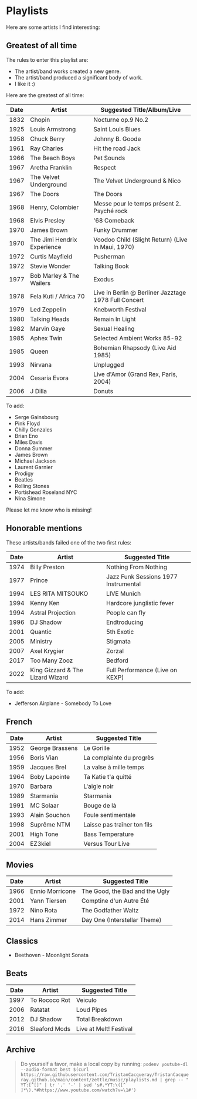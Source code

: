 # Playlists

Here are some artists I find interesting:

## Greatest of all time

The rules to enter this playlist are:

- The artist/band works created a new genre.
- The artist/band produced a significant body of work.
- I like it :)

Here are the greatest of all time:

| Date | Artist                      | Suggested Title/Album/Live                                                   |
|------|-----------------------------|------------------------------------------------------------------------------|
| 1832 | Chopin                      | Nocturne op.9 No.2                                                           |
| 1925 | Louis Armstrong             | Saint Louis Blues <!-- YT:D2TUlUwa3_o -->                                    |
| 1958 | Chuck Berry                 | Johnny B. Goode <!-- YT:6ROwVrF0Ceg -->                                      |
| 1961 | Ray Charles                 | Hit the road Jack <!-- YT:Q8Tiz6INF7I -->                                    |
| 1966 | The Beach Boys              | Pet Sounds <!-- YT:f9keMETFIbk -->                                           |
| 1967 | Aretha Franklin             | Respect <!-- YT:6FOUqQt3Kg0 -->                                              |
| 1967 | The Velvet Underground      | The Velvet Underground & Nico <!-- YT:Yjgj2YCRBh4 -->                        |
| 1967 | The Doors                   | The Doors <!-- YT:e-N2d5ED2KE -->                                            |
| 1968 | Henry, Colombier            | Messe pour le temps présent 2. Psyché rock <!-- YT:dqgplr_zKI8 -->           |
| 1968 | Elvis Presley               | '68 Comeback <!-- YT:ZAwdZcozdLk -->                                         |
| 1970 | James Brown                 | Funky Drummer <!-- YT:AoQ4AtsFWVM -->                                        |
| 1970 | The Jimi Hendrix Experience | Voodoo Child (Slight Return) (Live In Maui, 1970) <!-- YT:qFfnlYbFEiE -->    |
| 1972 | Curtis Mayfield             | Pusherman <!-- YT:xatZALKiI8A -->                                            |
| 1972 | Stevie Wonder               | Talking Book <!-- YT:79s2VCKwRFk -->                                         |
| 1977 | Bob Marley & The Wailers    | Exodus <!-- YT:43cfPgZ8cU8 -->                                               |
| 1978 | Fela Kuti / Africa 70       | Live in Berlin @ Berliner Jazztage 1978 Full Concert <!-- YT:FsY..sUhPHo --> |
| 1979 | Led Zeppelin                | Knebworth Festival <!-- YT:1Y2dlvawsKI -->                                   |
| 1980 | Talking Heads               | Remain In Light <!-- YT:8f3zmJ9vFOU -->                                      |
| 1982 | Marvin Gaye                 | Sexual Healing <!-- YT:rjlSiASsUIs -->                                       |
| 1985 | Aphex Twin                  | Selected Ambient Works 85-92 <!-- YT:Xw5AiRVqfqk -->                         |
| 1985 | Queen                       | Bohemian Rhapsody (Live Aid 1985) <!-- YT:vbvyNnw8Qjg -->                    |
| 1993 | Nirvana                     | Unplugged <!-- YT:_24pJQUj7zg -->                                            |
| 2004 | Cesaria Evora               | Live d'Amor (Grand Rex, Paris, 2004) <!-- YT:dwmVmOa_-qw -->                 |
| 2006 | J Dilla                     | Donuts <!-- YT:crZF0YNORIY -->                                               |

To add:

- Serge Gainsbourg
- Pink Floyd
- Chilly Gonzales
- Brian Eno
- Miles Davis
- Donna Summer
- James Brown
- Michael Jackson
- Laurent Garnier
- Prodigy
- Beatles
- Rolling Stones
- Portishead Roseland NYC
- Nina Simone

Please let me know who is missing!

## Honorable mentions

These artists/bands failed one of the two first rules:

| Date | Artist                           | Suggested Title                                               |
|------|----------------------------------|---------------------------------------------------------------|
| 1974 | Billy Preston                    | Nothing From Nothing <!--- YT:IX2bE-OBtwk -->                 |
| 1977 | Prince                           | Jazz Funk Sessions 1977 Instrumental <!--- YT:cOc2MzvqbN0 --> |
| 1994 | LES RITA MITSOUKO                | LIVE Munich <!--- YT:wJrtDhTEMWU -->                          |
| 1994 | Kenny Ken                        | Hardcore junglistic fever <!--- YT:XDY4zshzeaY -->            |
| 1994 | Astral Projection                | People can fly <!--- YT:oMb5xYpCSAU -->                       |
| 1996 | DJ Shadow                        | Endtroducing <!--- YT:EEV2EqVe9vU -->                         |
| 2001 | Quantic                          | 5th Exotic <!--- YT:ETMEmxE-Bq4 -->                           |
| 2005 | Ministry                         | Stigmata <!--- YT:qxaPj19VnRA -->                             |
| 2007 | Axel Krygier                     | Zorzal <!--- YT:9TkJRqQSffo -->                               |
| 2017 | Too Many Zooz                    | Bedford <!--- YT:IMyqasy2Lco -->                              |
| 2022 | King Gizzard & The Lizard Wizard | Full Performance (Live on KEXP)  <!--- YT:Jb8UMmrBlC8 -->     |


To add:
- Jefferson Airplane - Somebody To Love

## French

| Date | Artist          | Suggested Title                                     |
|------|-----------------|-----------------------------------------------------|
| 1952 | George Brassens | Le Gorille <!-- YT:QSAzyMceCOA -->                  |
| 1956 | Boris Vian      | La complainte du progrès <!-- YT:9PTqTjHs5c0 -->    |
| 1959 | Jacques Brel    | La valse à mille temps <!-- YT:Z08T8hNQMPw -->      |
| 1964 | Boby Lapointe   | Ta Katie t'a quitté <!-- YT:dPBvbQlu_1A -->         |
| 1970 | Barbara         | L'aigle noir <!-- YT:d9cEY13bUTo -->                |
| 1989 | Starmania       | Starmania <!-- YT:VKF_SqeKTYo -->                   |
| 1991 | MC Solaar       | Bouge de là <!-- YT:MNYsmMDZfiA -->                 |
| 1993 | Alain Souchon   | Foule sentimentale <!-- YT:V_SNDGwwGFM -->          |
| 1998 | Suprême NTM     | Laisse pas traîner ton fils <!-- YT:biYdUZXfz9I --> |
| 2001 | High Tone       | Bass Temperature <!-- YT:hyulTr1FhQo -->            |
| 2004 | EZ3kiel         | Versus Tour Live <!-- YT:ID9CjcGkP0c -->            |

## Movies

| Date | Artist          | Suggested Title                                        |
|------|-----------------|--------------------------------------------------------|
| 1966 | Ennio Morricone | The Good, the Bad and the Ugly <!-- YT:J9EZGHcu3E8 --> |
| 2001 | Yann Tiersen    | Comptine d'un Autre Été <!-- YT:I0cZukTFXNw -->        |
| 1972 | Nino Rota       | The Godfather Waltz <!-- YT:LaI5jYU-sPw -->            |
| 2014 | Hans Zimmer     | Day One (Interstellar Theme) <!-- YT:UgkvcWx8oXw -->   |


## Classics

- Beethoven - Moonlight Sonata

## Beats

| Date | Artist        | Suggested Title                                 |
|------|---------------|-------------------------------------------------|
| 1997 | To Rococo Rot | Veiculo <!--- YT:cZZ6qnfSCr4 -->                |
| 2006 | Ratatat       | Loud Pipes <!--- YT:BcoPKWzLjrE -->             |
| 2012 | DJ Shadow     | Total Breakdown <!--- YT:aR41SbgdLnA -->        |
| 2016 | Sleaford Mods | Live at Melt! Festival <!--- YT:oDL-DTeF3Ck --> |


## Archive

> Do yourself a favor, make a local copy by running:
> `podenv youtube-dl --audio-format best $(curl https://raw.githubusercontent.com/TristanCacqueray/TristanCacqueray.github.io/main/content/zettle/music/playlists.md | grep -- " YT:[^[]" | tr '.' '-' | sed 's#.*YT:\([^ ]*\).*#https://www.youtube.com/watch?v=\1#')`
